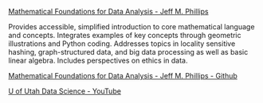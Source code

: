 [Mathematical Foundations for Data Analysis - Jeff M. Phillips](https://link.springer.com/book/10.1007/978-3-030-62341-8)

Provides accessible, simplified introduction to core mathematical language and concepts.
Integrates examples of key concepts through geometric illustrations and Python coding.
Addresses topics in locality sensitive hashing, graph-structured data, and big data processing as well as basic linear algebra. Includes perspectives on ethics in data.

[Mathematical Foundations for Data Analysis - Jeff M. Phillips - Github](https://mathfordata.github.io)

[U of Utah Data Science - YouTube](https://www.youtube.com/channel/UCDUS80bdunpmvWVPyFRPqFQ)
